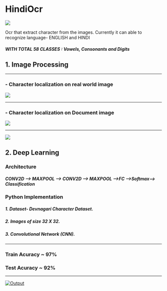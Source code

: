# HindiOcr

![](https://img.shields.io/github/tag/pandao/editor.md.svg)

Ocr that extract character from the images.
Currently it can able to recognize language- ENGLISH and HINDI

##### WITH TOTAL 58 CLASSES : Vowels, Consonants and Digits


## 1. Image Processing

------------
### -   Character localization on real world image 

![](https://i.ibb.co/1vgQykz/Capture.png)

------------
### -   Character localization on Document image 

![](https://i.ibb.co/xHhZz31/contours.jpg)

------------

![](https://i.ibb.co/6DNNgMw/bin-1.png)

## 2. Deep Learning
### Architecture
##### CONV2D --> MAXPOOL --> CONV2D --> MAXPOOL -->FC -->Softmax--> Classification

### Python Implementation
##### 1. Dataset- Devnagari Character Dataset.
##### 2. Images of size 32 X 32.
##### 3. Convolutional Network (CNN).

------------


### Train Acuracy ~ 97%
### Test Acuracy ~ 92%


------------

[![Output](https://s3.amazonaws.com/sportsseam-public-read/NFL/demo/wKx92kXT4e.gif "Output")](https://s3.amazonaws.com/sportsseam-public-read/NFL/demo/wKx92kXT4e.gif "Output")

